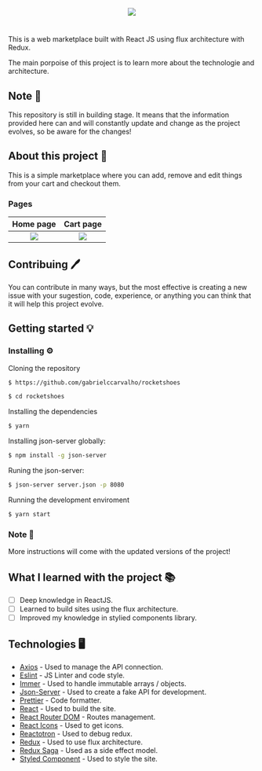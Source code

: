 <p align="center">
  <img src="https://i.imgur.com/PFIepmE.png">
</p>

#

This is a web marketplace built with React JS using flux architecture with Redux.

The main porpoise of this project is to learn more about the technologie and architecture.

## Note 📝

This repository is still in building stage. It means that the information provided here can and will constantly update and change as the project evolves, so be aware for the changes!

## About this project 📓

This is a simple marketplace where you can add, remove and edit things from your cart and checkout them.

### Pages

|                   Home page                   |                   Cart page                   |
| :-------------------------------------------: | :-------------------------------------------: |
| <img src="https://i.imgur.com/kXpEHOz.png" /> | <img src="https://i.imgur.com/YPNRY6R.png" /> |

## Contribuing 🖊

You can contribute in many ways, but the most effective is creating a new issue with your sugestion, code, experience, or anything you can think that it will help this project evolve.

## Getting started 💡

### Installing ⚙️

Cloning the repository

```bash
$ https://github.com/gabrielccarvalho/rocketshoes
```

```bash
$ cd rocketshoes
```

Installing the dependencies

```bash
$ yarn
```

Installing json-server globally:

```bash
$ npm install -g json-server
```

Runing the json-server:

```bash
$ json-server server.json -p 8080
```

Running the development enviroment

```bash
$ yarn start
```

### Note 📝

More instructions will come with the updated versions of the project!

## What I learned with the project 📚
- [ ] Deep knowledge in ReactJS.
- [ ] Learned to build sites using the flux architecture.
- [ ] Improved my knowledge in stylied components library.

## Technologies 🖥

- [Axios](https://github.com/axios/axios) - Used to manage the API connection.
- [Eslint](https://eslint.org/) - JS Linter and code style.
- [Immer](https://github.com/immerjs/immer) - Used to handle immutable arrays / objects.
- [Json-Server](https://github.com/typicode/json-server) - Used to create a fake API for development.
- [Prettier](https://github.com/prettier/prettier) - Code formatter.
- [React](https://reactjs.org/) - Used to build the site.
- [React Router DOM](https://reacttraining.com/react-router/web/guides/quick-start) - Routes management.
- [React Icons](https://www.npmjs.com/package/react-icons) - Used to get icons.
- [Reactotron](https://github.com/infinitered/reactotron) - Used to debug redux.
- [Redux](https://redux.js.org/) - Used to use flux architecture.
- [Redux Saga](https://github.com/redux-saga/redux-saga) - Used as a side effect model.
- [Styled Component](https://www.styled-components.com/) - Used to style the site.
